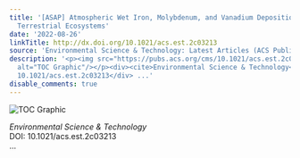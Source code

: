 ```yaml
---
title: '[ASAP] Atmospheric Wet Iron, Molybdenum, and Vanadium Deposition in Chinese
  Terrestrial Ecosystems'
date: '2022-08-26'
linkTitle: http://dx.doi.org/10.1021/acs.est.2c03213
source: 'Environmental Science & Technology: Latest Articles (ACS Publications)'
description: '<p><img src="https://pubs.acs.org/cms/10.1021/acs.est.2c03213/asset/images/medium/es2c03213_0006.gif"
  alt="TOC Graphic"/></p><div><cite>Environmental Science & Technology</cite></div><div>DOI:
  10.1021/acs.est.2c03213</div> ...'
disable_comments: true
---
```

<p><img src="https://pubs.acs.org/cms/10.1021/acs.est.2c03213/asset/images/medium/es2c03213_0006.gif" alt="TOC Graphic"/></p><div><cite>Environmental Science & Technology</cite></div><div>DOI: 10.1021/acs.est.2c03213</div> ...